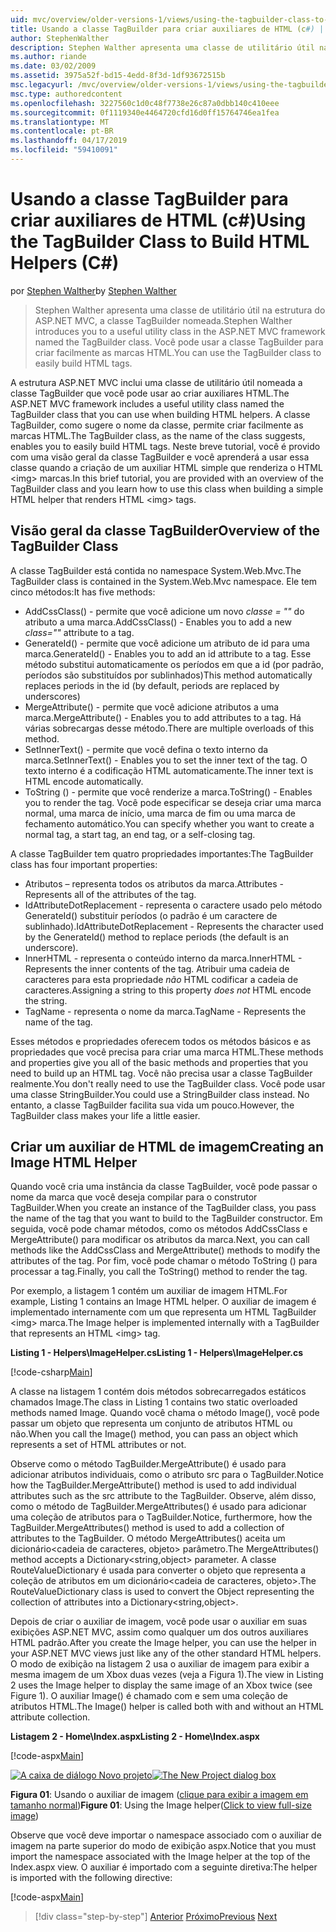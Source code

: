 ```yaml
---
uid: mvc/overview/older-versions-1/views/using-the-tagbuilder-class-to-build-html-helpers-cs
title: Usando a classe TagBuilder para criar auxiliares de HTML (c#) | Microsoft Docs
author: StephenWalther
description: Stephen Walther apresenta uma classe de utilitário útil na estrutura do ASP.NET MVC, a classe TagBuilder nomeada. Você pode usar facilmente a classe TagBuilder para...
ms.author: riande
ms.date: 03/02/2009
ms.assetid: 3975a52f-bd15-4edd-8f3d-1df93672515b
msc.legacyurl: /mvc/overview/older-versions-1/views/using-the-tagbuilder-class-to-build-html-helpers-cs
msc.type: authoredcontent
ms.openlocfilehash: 3227560c1d0c48f7738e26c87a0dbb140c410eee
ms.sourcegitcommit: 0f1119340e4464720cfd16d0ff15764746ea1fea
ms.translationtype: MT
ms.contentlocale: pt-BR
ms.lasthandoff: 04/17/2019
ms.locfileid: "59410091"
---
```

# <a name="using-the-tagbuilder-class-to-build-html-helpers-c"></a><span data-ttu-id="65ee6-104">Usando a classe TagBuilder para criar auxiliares de HTML (c#)</span><span class="sxs-lookup"><span data-stu-id="65ee6-104">Using the TagBuilder Class to Build HTML Helpers (C#)</span></span>

<span data-ttu-id="65ee6-105">por [Stephen Walther](https://github.com/StephenWalther)</span><span class="sxs-lookup"><span data-stu-id="65ee6-105">by [Stephen Walther](https://github.com/StephenWalther)</span></span>

> <span data-ttu-id="65ee6-106">Stephen Walther apresenta uma classe de utilitário útil na estrutura do ASP.NET MVC, a classe TagBuilder nomeada.</span><span class="sxs-lookup"><span data-stu-id="65ee6-106">Stephen Walther introduces you to a useful utility class in the ASP.NET MVC framework named the TagBuilder class.</span></span> <span data-ttu-id="65ee6-107">Você pode usar a classe TagBuilder para criar facilmente as marcas HTML.</span><span class="sxs-lookup"><span data-stu-id="65ee6-107">You can use the TagBuilder class to easily build HTML tags.</span></span>


<span data-ttu-id="65ee6-108">A estrutura ASP.NET MVC inclui uma classe de utilitário útil nomeada a classe TagBuilder que você pode usar ao criar auxiliares HTML.</span><span class="sxs-lookup"><span data-stu-id="65ee6-108">The ASP.NET MVC framework includes a useful utility class named the TagBuilder class that you can use when building HTML helpers.</span></span> <span data-ttu-id="65ee6-109">A classe TagBuilder, como sugere o nome da classe, permite criar facilmente as marcas HTML.</span><span class="sxs-lookup"><span data-stu-id="65ee6-109">The TagBuilder class, as the name of the class suggests, enables you to easily build HTML tags.</span></span> <span data-ttu-id="65ee6-110">Neste breve tutorial, você é provido com uma visão geral da classe TagBuilder e você aprenderá a usar essa classe quando a criação de um auxiliar HTML simple que renderiza o HTML &lt;img&gt; marcas.</span><span class="sxs-lookup"><span data-stu-id="65ee6-110">In this brief tutorial, you are provided with an overview of the TagBuilder class and you learn how to use this class when building a simple HTML helper that renders HTML &lt;img&gt; tags.</span></span>

## <a name="overview-of-the-tagbuilder-class"></a><span data-ttu-id="65ee6-111">Visão geral da classe TagBuilder</span><span class="sxs-lookup"><span data-stu-id="65ee6-111">Overview of the TagBuilder Class</span></span>

<span data-ttu-id="65ee6-112">A classe TagBuilder está contida no namespace System.Web.Mvc.</span><span class="sxs-lookup"><span data-stu-id="65ee6-112">The TagBuilder class is contained in the System.Web.Mvc namespace.</span></span> <span data-ttu-id="65ee6-113">Ele tem cinco métodos:</span><span class="sxs-lookup"><span data-stu-id="65ee6-113">It has five methods:</span></span>

- <span data-ttu-id="65ee6-114">AddCssClass() - permite que você adicione um novo *classe = ""* do atributo a uma marca.</span><span class="sxs-lookup"><span data-stu-id="65ee6-114">AddCssClass() - Enables you to add a new *class=""* attribute to a tag.</span></span>
- <span data-ttu-id="65ee6-115">GenerateId() - permite que você adicione um atributo de id para uma marca.</span><span class="sxs-lookup"><span data-stu-id="65ee6-115">GenerateId() - Enables you to add an id attribute to a tag.</span></span> <span data-ttu-id="65ee6-116">Esse método substitui automaticamente os períodos em que a id (por padrão, períodos são substituídos por sublinhados)</span><span class="sxs-lookup"><span data-stu-id="65ee6-116">This method automatically replaces periods in the id (by default, periods are replaced by underscores)</span></span>
- <span data-ttu-id="65ee6-117">MergeAttribute() - permite que você adicione atributos a uma marca.</span><span class="sxs-lookup"><span data-stu-id="65ee6-117">MergeAttribute() - Enables you to add attributes to a tag.</span></span> <span data-ttu-id="65ee6-118">Há várias sobrecargas desse método.</span><span class="sxs-lookup"><span data-stu-id="65ee6-118">There are multiple overloads of this method.</span></span>
- <span data-ttu-id="65ee6-119">SetInnerText() - permite que você defina o texto interno da marca.</span><span class="sxs-lookup"><span data-stu-id="65ee6-119">SetInnerText() - Enables you to set the inner text of the tag.</span></span> <span data-ttu-id="65ee6-120">O texto interno é a codificação HTML automaticamente.</span><span class="sxs-lookup"><span data-stu-id="65ee6-120">The inner text is HTML encode automatically.</span></span>
- <span data-ttu-id="65ee6-121">ToString () - permite que você renderize a marca.</span><span class="sxs-lookup"><span data-stu-id="65ee6-121">ToString() - Enables you to render the tag.</span></span> <span data-ttu-id="65ee6-122">Você pode especificar se deseja criar uma marca normal, uma marca de início, uma marca de fim ou uma marca de fechamento automático.</span><span class="sxs-lookup"><span data-stu-id="65ee6-122">You can specify whether you want to create a normal tag, a start tag, an end tag, or a self-closing tag.</span></span>
  

<span data-ttu-id="65ee6-123">A classe TagBuilder tem quatro propriedades importantes:</span><span class="sxs-lookup"><span data-stu-id="65ee6-123">The TagBuilder class has four important properties:</span></span>

- <span data-ttu-id="65ee6-124">Atributos – representa todos os atributos da marca.</span><span class="sxs-lookup"><span data-stu-id="65ee6-124">Attributes - Represents all of the attributes of the tag.</span></span>
- <span data-ttu-id="65ee6-125">IdAttributeDotReplacement - representa o caractere usado pelo método GenerateId() substituir períodos (o padrão é um caractere de sublinhado).</span><span class="sxs-lookup"><span data-stu-id="65ee6-125">IdAttributeDotReplacement - Represents the character used by the GenerateId() method to replace periods (the default is an underscore).</span></span>
- <span data-ttu-id="65ee6-126">InnerHTML - representa o conteúdo interno da marca.</span><span class="sxs-lookup"><span data-stu-id="65ee6-126">InnerHTML - Represents the inner contents of the tag.</span></span> <span data-ttu-id="65ee6-127">Atribuir uma cadeia de caracteres para esta propriedade *não* HTML codificar a cadeia de caracteres.</span><span class="sxs-lookup"><span data-stu-id="65ee6-127">Assigning a string to this property *does not* HTML encode the string.</span></span>
- <span data-ttu-id="65ee6-128">TagName - representa o nome da marca.</span><span class="sxs-lookup"><span data-stu-id="65ee6-128">TagName - Represents the name of the tag.</span></span>

<span data-ttu-id="65ee6-129">Esses métodos e propriedades oferecem todos os métodos básicos e as propriedades que você precisa para criar uma marca HTML.</span><span class="sxs-lookup"><span data-stu-id="65ee6-129">These methods and properties give you all of the basic methods and properties that you need to build up an HTML tag.</span></span> <span data-ttu-id="65ee6-130">Você não precisa usar a classe TagBuilder realmente.</span><span class="sxs-lookup"><span data-stu-id="65ee6-130">You don't really need to use the TagBuilder class.</span></span> <span data-ttu-id="65ee6-131">Você pode usar uma classe StringBuilder.</span><span class="sxs-lookup"><span data-stu-id="65ee6-131">You could use a StringBuilder class instead.</span></span> <span data-ttu-id="65ee6-132">No entanto, a classe TagBuilder facilita sua vida um pouco.</span><span class="sxs-lookup"><span data-stu-id="65ee6-132">However, the TagBuilder class makes your life a little easier.</span></span>

## <a name="creating-an-image-html-helper"></a><span data-ttu-id="65ee6-133">Criar um auxiliar de HTML de imagem</span><span class="sxs-lookup"><span data-stu-id="65ee6-133">Creating an Image HTML Helper</span></span>

<span data-ttu-id="65ee6-134">Quando você cria uma instância da classe TagBuilder, você pode passar o nome da marca que você deseja compilar para o construtor TagBuilder.</span><span class="sxs-lookup"><span data-stu-id="65ee6-134">When you create an instance of the TagBuilder class, you pass the name of the tag that you want to build to the TagBuilder constructor.</span></span> <span data-ttu-id="65ee6-135">Em seguida, você pode chamar métodos, como os métodos AddCssClass e MergeAttribute() para modificar os atributos da marca.</span><span class="sxs-lookup"><span data-stu-id="65ee6-135">Next, you can call methods like the AddCssClass and MergeAttribute() methods to modify the attributes of the tag.</span></span> <span data-ttu-id="65ee6-136">Por fim, você pode chamar o método ToString () para processar a tag.</span><span class="sxs-lookup"><span data-stu-id="65ee6-136">Finally, you call the ToString() method to render the tag.</span></span>

<span data-ttu-id="65ee6-137">Por exemplo, a listagem 1 contém um auxiliar de imagem HTML.</span><span class="sxs-lookup"><span data-stu-id="65ee6-137">For example, Listing 1 contains an Image HTML helper.</span></span> <span data-ttu-id="65ee6-138">O auxiliar de imagem é implementado internamente com um que representa um HTML TagBuilder &lt;img&gt; marca.</span><span class="sxs-lookup"><span data-stu-id="65ee6-138">The Image helper is implemented internally with a TagBuilder that represents an HTML &lt;img&gt; tag.</span></span>

<span data-ttu-id="65ee6-139">**Listing 1 - Helpers\ImageHelper.cs**</span><span class="sxs-lookup"><span data-stu-id="65ee6-139">**Listing 1 - Helpers\ImageHelper.cs**</span></span>

[!code-csharp[Main](using-the-tagbuilder-class-to-build-html-helpers-cs/samples/sample1.cs)]

<span data-ttu-id="65ee6-140">A classe na listagem 1 contém dois métodos sobrecarregados estáticos chamados Image.</span><span class="sxs-lookup"><span data-stu-id="65ee6-140">The class in Listing 1 contains two static overloaded methods named Image.</span></span> <span data-ttu-id="65ee6-141">Quando você chama o método Image(), você pode passar um objeto que representa um conjunto de atributos HTML ou não.</span><span class="sxs-lookup"><span data-stu-id="65ee6-141">When you call the Image() method, you can pass an object which represents a set of HTML attributes or not.</span></span>

<span data-ttu-id="65ee6-142">Observe como o método TagBuilder.MergeAttribute() é usado para adicionar atributos individuais, como o atributo src para o TagBuilder.</span><span class="sxs-lookup"><span data-stu-id="65ee6-142">Notice how the TagBuilder.MergeAttribute() method is used to add individual attributes such as the src attribute to the TagBuilder.</span></span> <span data-ttu-id="65ee6-143">Observe, além disso, como o método de TagBuilder.MergeAttributes() é usado para adicionar uma coleção de atributos para o TagBuilder.</span><span class="sxs-lookup"><span data-stu-id="65ee6-143">Notice, furthermore, how the TagBuilder.MergeAttributes() method is used to add a collection of attributes to the TagBuilder.</span></span> <span data-ttu-id="65ee6-144">O método MergeAttributes() aceita um dicionário&lt;cadeia de caracteres, objeto&gt; parâmetro.</span><span class="sxs-lookup"><span data-stu-id="65ee6-144">The MergeAttributes() method accepts a Dictionary&lt;string,object&gt; parameter.</span></span> <span data-ttu-id="65ee6-145">A classe RouteValueDictionary é usada para converter o objeto que representa a coleção de atributos em um dicionário&lt;cadeia de caracteres, objeto&gt;.</span><span class="sxs-lookup"><span data-stu-id="65ee6-145">The RouteValueDictionary class is used to convert the Object representing the collection of attributes into a Dictionary&lt;string,object&gt;.</span></span>

<span data-ttu-id="65ee6-146">Depois de criar o auxiliar de imagem, você pode usar o auxiliar em suas exibições ASP.NET MVC, assim como qualquer um dos outros auxiliares HTML padrão.</span><span class="sxs-lookup"><span data-stu-id="65ee6-146">After you create the Image helper, you can use the helper in your ASP.NET MVC views just like any of the other standard HTML helpers.</span></span> <span data-ttu-id="65ee6-147">O modo de exibição na listagem 2 usa o auxiliar de imagem para exibir a mesma imagem de um Xbox duas vezes (veja a Figura 1).</span><span class="sxs-lookup"><span data-stu-id="65ee6-147">The view in Listing 2 uses the Image helper to display the same image of an Xbox twice (see Figure 1).</span></span> <span data-ttu-id="65ee6-148">O auxiliar Image() é chamado com e sem uma coleção de atributos HTML.</span><span class="sxs-lookup"><span data-stu-id="65ee6-148">The Image() helper is called both with and without an HTML attribute collection.</span></span>

<span data-ttu-id="65ee6-149">**Listagem 2 - Home\Index.aspx**</span><span class="sxs-lookup"><span data-stu-id="65ee6-149">**Listing 2 - Home\Index.aspx**</span></span>

[!code-aspx[Main](using-the-tagbuilder-class-to-build-html-helpers-cs/samples/sample2.aspx)]


<span data-ttu-id="65ee6-150">[![A caixa de diálogo Novo projeto](using-the-tagbuilder-class-to-build-html-helpers-cs/_static/image1.jpg)](using-the-tagbuilder-class-to-build-html-helpers-cs/_static/image1.png)</span><span class="sxs-lookup"><span data-stu-id="65ee6-150">[![The New Project dialog box](using-the-tagbuilder-class-to-build-html-helpers-cs/_static/image1.jpg)](using-the-tagbuilder-class-to-build-html-helpers-cs/_static/image1.png)</span></span>

<span data-ttu-id="65ee6-151">**Figura 01**: Usando o auxiliar de imagem ([clique para exibir a imagem em tamanho normal](using-the-tagbuilder-class-to-build-html-helpers-cs/_static/image2.png))</span><span class="sxs-lookup"><span data-stu-id="65ee6-151">**Figure 01**: Using the Image helper([Click to view full-size image](using-the-tagbuilder-class-to-build-html-helpers-cs/_static/image2.png))</span></span>


<span data-ttu-id="65ee6-152">Observe que você deve importar o namespace associado com o auxiliar de imagem na parte superior do modo de exibição aspx.</span><span class="sxs-lookup"><span data-stu-id="65ee6-152">Notice that you must import the namespace associated with the Image helper at the top of the Index.aspx view.</span></span> <span data-ttu-id="65ee6-153">O auxiliar é importado com a seguinte diretiva:</span><span class="sxs-lookup"><span data-stu-id="65ee6-153">The helper is imported with the following directive:</span></span>

[!code-aspx[Main](using-the-tagbuilder-class-to-build-html-helpers-cs/samples/sample3.aspx)]

> [!div class="step-by-step"]
> <span data-ttu-id="65ee6-154">[Anterior](creating-custom-html-helpers-cs.md)
> [Próximo](creating-page-layouts-with-view-master-pages-cs.md)</span><span class="sxs-lookup"><span data-stu-id="65ee6-154">[Previous](creating-custom-html-helpers-cs.md)
[Next](creating-page-layouts-with-view-master-pages-cs.md)</span></span>
